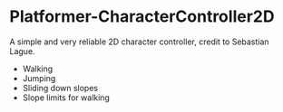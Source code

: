 # Platformer-CharacterController2D

A simple and very reliable 2D character controller, credit to Sebastian Lague.
- Walking
- Jumping
- Sliding down slopes
- Slope limits for walking
